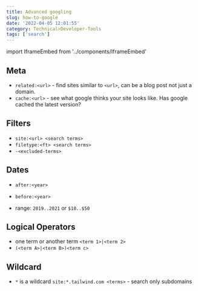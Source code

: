```yaml
---
title: Advanced googling
slug: how-to-google
date: '2022-04-05 12:01:55'
category: Technical>Developer-Tools
tags: ['search']
---
```


import IframeEmbed from '../components/IframeEmbed'

<IframeEmbed src='https://youtube.com/embed/cEBkvm0-rg0' />

## Meta

- `related:<url>` - find sites similar to `<url>`, can be a blog post not just a domain.
- `cache:<url>` - see what google thinks your site looks like. Has google cached the latest version?

## Filters

- `site:<url> <search terms>`
- `filetype:<ft> <search terms>`
- `-<excluded-terms>`

## Dates

- `after:<year>`
- `before:<year>`

- range: `2019..2021` or `$10..$50`

## Logical Operators

- one term or another term `<term 1>|<term 2>`
- `(<term A>|<term B>)<term c>`

## Wildcard

- `*` is a wildcard `site:*.tailwind.com <terms>` - search only subdomains
